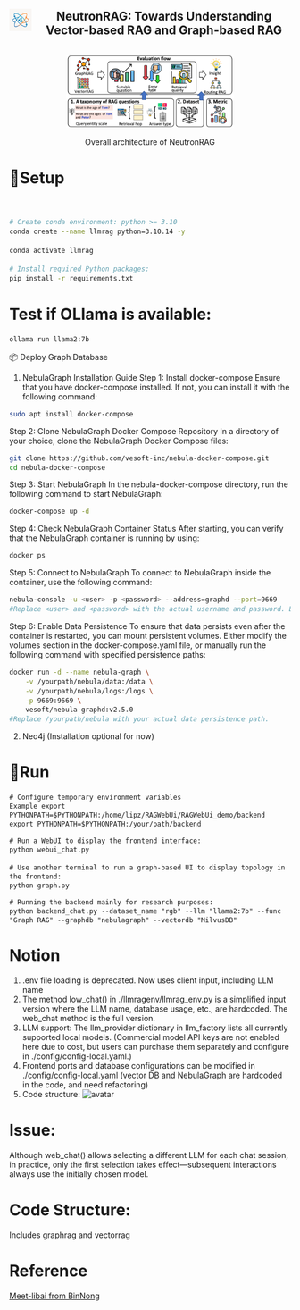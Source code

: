 <div align="center" style="display: flex; align-items: center; justify-content: center;">
  <img src="./figure/log.png" width="40" height="40" alt="log" style="vertical-align: middle; margin-right: 10px;"/>
  <h2 style="display: inline; vertical-align: middle;">NeutronRAG: Towards Understanding Vector-based RAG and Graph-based RAG</h2>
</div>

<p align="center">
  <img src="./figure/architecture.png" width="300" alt="architecture"/>
</p>
<p align="center">Overall architecture of NeutronRAG</p>




# 🔨Setup

```bash


# Create conda environment: python >= 3.10
conda create --name llmrag python=3.10.14 -y

conda activate llmrag

# Install required Python packages:
pip install -r requirements.txt

```

# Test if OLlama is available:
```bash
ollama run llama2:7b
```


📦 Deploy Graph Database
1. NebulaGraph Installation Guide
Step 1: Install docker-compose
Ensure that you have docker-compose installed. If not, you can install it with the following command:

```bash
sudo apt install docker-compose
```
Step 2: Clone NebulaGraph Docker Compose Repository
In a directory of your choice, clone the NebulaGraph Docker Compose files:

```bash
git clone https://github.com/vesoft-inc/nebula-docker-compose.git
cd nebula-docker-compose
```
Step 3: Start NebulaGraph
In the nebula-docker-compose directory, run the following command to start NebulaGraph:

```bash
docker-compose up -d
```
Step 4: Check NebulaGraph Container Status
After starting, you can verify that the NebulaGraph container is running by using:

```bash
docker ps
```
Step 5: Connect to NebulaGraph
To connect to NebulaGraph inside the container, use the following command:

```bash
nebula-console -u <user> -p <password> --address=graphd --port=9669
#Replace <user> and <password> with the actual username and password. Ensure that port 9669 is used for the default configuration.
```
Step 6: Enable Data Persistence
To ensure that data persists even after the container is restarted, you can mount persistent volumes. Either modify the volumes section in the docker-compose.yaml file, or manually run the following command with specified persistence paths:

```bash
docker run -d --name nebula-graph \
    -v /yourpath/nebula/data:/data \
    -v /yourpath/nebula/logs:/logs \
    -p 9669:9669 \
    vesoft/nebula-graphd:v2.5.0
#Replace /yourpath/nebula with your actual data persistence path.
```




2. Neo4j (Installation optional for now)






# 💄Run 
```
# Configure temporary environment variables
Example export PYTHONPATH=$PYTHONPATH:/home/lipz/RAGWebUi/RAGWebUi_demo/backend
export PYTHONPATH=$PYTHONPATH:/your/path/backend

```

```
# Run a WebUI to display the frontend interface: 
python webui_chat.py

# Use another terminal to run a graph-based UI to display topology in the frontend:
python graph.py
```

```
# Running the backend mainly for research purposes:
python backend_chat.py --dataset_name "rgb" --llm "llama2:7b" --func "Graph RAG" --graphdb "nebulagraph" --vectordb "MilvusDB"
```

# Notion

1. .env file loading is deprecated. Now uses client input, including LLM name
2. The method low_chat() in ./llmragenv/llmrag_env.py is a simplified input version where the LLM name, database usage, etc., are hardcoded. The web_chat method is the full version.
3. LLM support: The llm_provider dictionary in llm_factory lists all currently supported local models. (Commercial model API keys are not enabled here due to cost, but users can purchase them separately and configure in ./config/config-local.yaml.)
4. Frontend ports and database configurations can be modified in ./config/config-local.yaml (vector DB and NebulaGraph are hardcoded in the code, and need refactoring)
5. Code structure:
![avatar](./resource/codestruc/codestruc.bmp)


# Issue:
Although web_chat() allows selecting a different LLM for each chat session, in practice, only the first selection takes effect—subsequent interactions always use the initially chosen model.
# Code Structure:
Includes graphrag and vectorrag




# Reference
[Meet-libai from BinNong](https://github.com/BinNong/meet-libai)